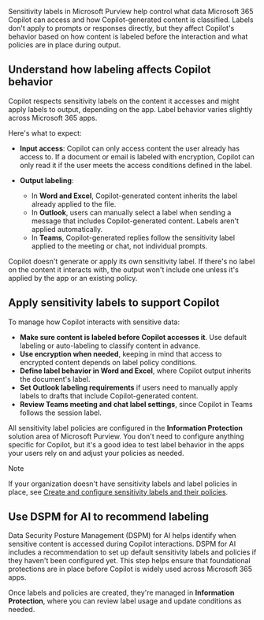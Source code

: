 Sensitivity labels in Microsoft Purview help control what data Microsoft 365 Copilot can access and how Copilot-generated content is classified. Labels don't apply to prompts or responses directly, but they affect Copilot's behavior based on how content is labeled before the interaction and what policies are in place during output.

## Understand how labeling affects Copilot behavior

Copilot respects sensitivity labels on the content it accesses and might apply labels to output, depending on the app. Label behavior varies slightly across Microsoft 365 apps.

Here's what to expect:

- **Input access**: Copilot can only access content the user already has access to. If a document or email is labeled with encryption, Copilot can only read it if the user meets the access conditions defined in the label.
- **Output labeling**:

  - In **Word and Excel**, Copilot-generated content inherits the label already applied to the file.
  - In **Outlook**, users can manually select a label when sending a message that includes Copilot-generated content. Labels aren't applied automatically.
  - In **Teams**, Copilot-generated replies follow the sensitivity label applied to the meeting or chat, not individual prompts.

Copilot doesn't generate or apply its own sensitivity label. If there's no label on the content it interacts with, the output won't include one unless it's applied by the app or an existing policy.

## Apply sensitivity labels to support Copilot

To manage how Copilot interacts with sensitive data:

- **Make sure content is labeled before Copilot accesses it**. Use default labeling or auto-labeling to classify content in advance.
- **Use encryption when needed**, keeping in mind that access to encrypted content depends on label policy conditions.
- **Define label behavior in Word and Excel**, where Copilot output inherits the document's label.
- **Set Outlook labeling requirements** if users need to manually apply labels to drafts that include Copilot-generated content.
- **Review Teams meeting and chat label settings**, since Copilot in Teams follows the session label.

All sensitivity label policies are configured in the **Information Protection** solution area of Microsoft Purview. You don't need to configure anything specific for Copilot, but it's a good idea to test label behavior in the apps your users rely on and adjust your policies as needed.

> [!NOTE]
> If your organization doesn't have sensitivity labels and label policies in place, see [Create and configure sensitivity labels and their policies](/purview/create-sensitivity-labels?tabs=classic-label-scheme).

## Use DSPM for AI to recommend labeling

Data Security Posture Management (DSPM) for AI helps identify when sensitive content is accessed during Copilot interactions. DSPM for AI includes a recommendation to set up default sensitivity labels and policies if they haven't been configured yet. This step helps ensure that foundational protections are in place before Copilot is widely used across Microsoft 365 apps.

Once labels and policies are created, they're managed in **Information Protection**, where you can review label usage and update conditions as needed.
